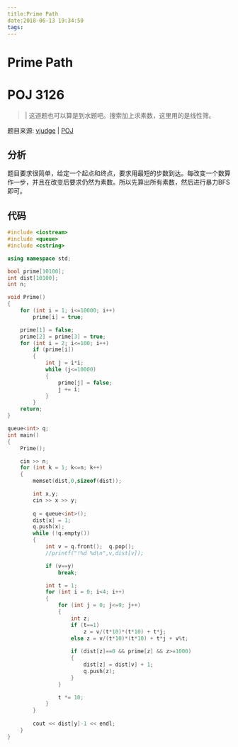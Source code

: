 ```yaml
---
title:Prime Path
date:2018-06-13 19:34:50
tags:
---
```


# Prime Path

# POJ 3126

> | 这道题也可以算是到水题吧。搜索加上求素数，这里用的是线性筛。

<!--more-->

题目来源: [vjudge](https://vjudge.net/contest/231087#problem/F) | [POJ](http://poj.org/problem?id=3126)

## 分析

题目要求很简单，给定一个起点和终点，要求用最短的步数到达。每改变一个数算作一步，并且在改变后要求仍然为素数。所以先算出所有素数，然后进行暴力BFS即可。

## 代码

```C++
#include <iostream>
#include <queue>
#include <cstring>

using namespace std;

bool prime[10100];
int dist[10100];
int n;

void Prime()
{
	for (int i = 1; i<=10000; i++)
		prime[i] = true;

	prime[1] = false;
	prime[2] = prime[3] = true;
	for (int i = 2; i<=100; i++)
		if (prime[i])
		{
			int j = i*i;
			while (j<=10000)
			{
				prime[j] = false;
				j += i;
			}
		}
	return;
}

queue<int> q;
int main()
{
	Prime();

	cin >> n;
	for (int k = 1; k<=n; k++)
	{
		memset(dist,0,sizeof(dist));

		int x,y;
		cin >> x >> y;
		
		q = queue<int>();
		dist[x] = 1;
		q.push(x);
		while (!q.empty())
		{
			int v = q.front();	q.pop();
			//printf("!%d %d\n",v,dist[v]);

			if (v==y)
				break;

			int t = 1;
			for (int i = 0; i<4; i++)
			{
				for (int j = 0; j<=9; j++)
				{
					int z;
					if (t==1)
						z = v/(t*10)*(t*10) + t*j;
					else z = v/(t*10)*(t*10) + t*j + v%t;
					
					if (dist[z]==0 && prime[z] && z>=1000)
					{
						dist[z] = dist[v] + 1;
						q.push(z);
					}
				}

				t *= 10;
			}
		}
	
		cout << dist[y]-1 << endl;
	}
}
```

